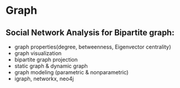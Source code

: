# Graph

## Social Network Analysis for Bipartite graph:

* graph properties(degree, betweenness, Eigenvector centrality)
* graph visualization
* bipartite graph projection
* static graph & dynamic graph
* graph modeling (parametric & nonparametric)
* igraph, networkx, neo4j

